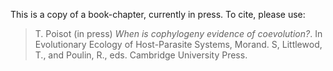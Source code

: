 This is a copy of a book-chapter, currently in press. To cite, please use:

> T. Poisot (in press) *When is cophylogeny evidence of coevolution?*. In Evolutionary Ecology of Host-Parasite Systems, Morand. S, Littlewod, T., and Poulin, R., eds. Cambridge University Press.
